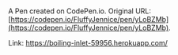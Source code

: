 # 

A Pen created on CodePen.io. Original URL: [https://codepen.io/FluffyJennice/pen/yLoBZMb](https://codepen.io/FluffyJennice/pen/yLoBZMb).

Link: https://boiling-inlet-59956.herokuapp.com/
